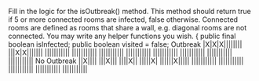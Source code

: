 Fill in the logic for the isOutbreak() method. This method should return true if 5 or more connected rooms are infected, false otherwise. Connected rooms are defined as rooms that share a wall, e.g. diagonal rooms are not connected. You may write any helper functions you wish.
  {
public final boolean isInfected; public boolean visited = false;
Outbreak |X|X|X|||||||| |||X|X||||||| ||||||||||| ||||||||||| ||||||||||| ||||||||||| ||||||||||| ||||||||||| ||||||||||| |||||||||||
No Outbreak ||X|||| |||X||| ||||X|| |||||X| ||||||X||||| ||||||||||| ||||||||||| ||||||||||| ||||||||||| |||||||||||
